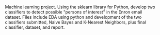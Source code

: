 Machine learning project.  Using the sklearn library for Python, develop two classifiers to detect possible 
"persons of interest" in the Enron email dataset.  Files include EDA using python and development of the
two classifiers submitted, Naive Bayes and K-Nearest Neighbors, plus final classifier, dataset, and report.
